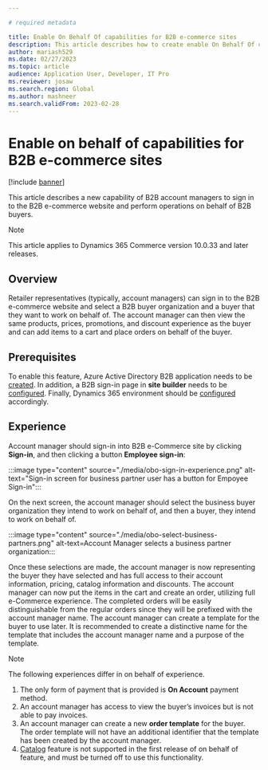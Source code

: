 ```yaml
---

# required metadata

title: Enable On Behalf Of capabilities for B2B e-commerce sites
description: This article describes how to create enable On Behalf Of capabilities for Microsoft Dynamics 365 Commerce business-to-business (B2B) sites.
author: mariash529
ms.date: 02/27/2023
ms.topic: article
audience: Application User, Developer, IT Pro
ms.reviewer: josaw
ms.search.region: Global
ms.author: mashneer
ms.search.validFrom: 2023-02-28
---
```


# Enable on behalf of capabilities for B2B e-commerce sites

[!include [banner](includes/banner.md)]

This article describes a new capability of B2B account managers to sign in to the B2B e-commerce website and perform operations on behalf of B2B buyers.

> [!NOTE]
> This article applies to Dynamics 365 Commerce version 10.0.33 and later releases.

## Overview

Retailer representatives (typically, account managers) can sign in to the B2B e-commerce website and select a B2B buyer organization and a buyer that they want to work on behalf of. The account manager can then view the same products, prices, promotions, and discount experience as the buyer and can add items to a cart and place orders on behalf of the buyer. 

## Prerequisites
To enable this feature, Azure Active Directory B2B application needs to be [created](obo-create-aad-application.md). In addition, a B2B sign-in page in **site builder** needs to be [configured](obo-add-pages-site-builder.md). Finally, Dynamics 365 environment should be [configured](obo-configure-hq.md) accordingly. 
  
## Experience
  
Account manager should sign-in into B2B e-Commerce site by clicking **Sign-in**, and then clicking a button **Employee sign-in**:

:::image type="content" source="./media/obo-sign-in-experience.png" alt-text="Sign-in screen for business partner user has a button for Empoyee Sign-in":::

On the next screen, the account manager should select the business buyer organization they intend to work on behalf of, and then a buyer, they intend to work on behalf of.

:::image type="content" source="./media/obo-select-business-partners.png" alt-text=Account Manager selects a business partner organization:::

Once these selections are made, the account manager is now representing the buyer they have selected and has full access to their account information, pricing, catalog information and discounts. The account manager can now put the items in the cart and create an order, utilizing full e-Commerce experience. The completed orders will be easily distinguishable  from the regular orders since they will be prefixed with the account manager name. The account manager can create a template for the buyer to use later. It is recommended to create a distinctive name for the template that includes the account manager name and a purpose of the template. 

> [!NOTE]
> The following experiences differ in on behalf of experience.
> 1.	The only form of payment that is provided is **On Account** payment method.  
> 1.	An account manager has access to view the buyer’s invoices but is not able to pay invoices. 
> 1.	An account manager can create a new **order template** for the buyer. The order template will not have an additional identifier that the template has been created by the  account manager. 
> 1.	[Catalog](catalogs-b2b-sites.md) feature is not supported in the first release of on behalf of feature, and must be turned off to use this functionality. 

